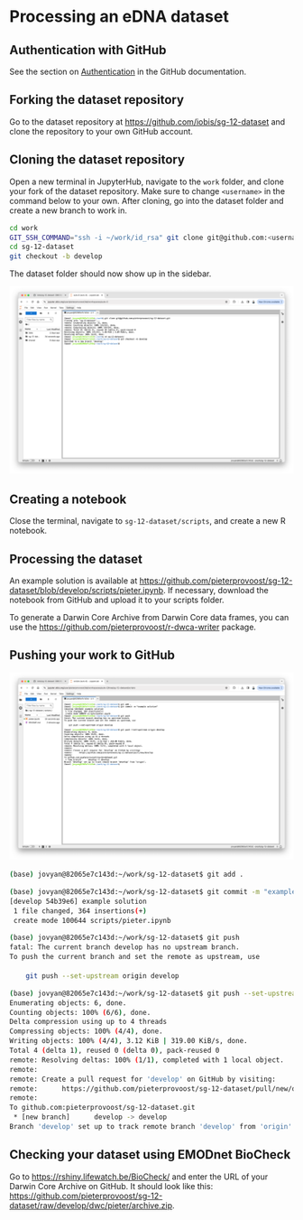 # Processing an eDNA dataset

## Authentication with GitHub

See the section on [Authentication](github.md#authentication) in the GitHub documentation.

## Forking the dataset repository

Go to the dataset repository at <https://github.com/iobis/sg-12-dataset> and clone the repository to your own GitHub account.

## Cloning the dataset repository

Open a new terminal in JupyterHub, navigate to the `work` folder, and clone your fork of the dataset repository. Make sure to change `<username>` in the command below to your own. After cloning, go into the dataset folder and create a new branch to work in.

```bash
cd work
GIT_SSH_COMMAND="ssh -i ~/work/id_rsa" git clone git@github.com:<username>/sg-12-dataset.git
cd sg-12-dataset
git checkout -b develop
```

The dataset folder should now show up in the sidebar.

![](images/jupyter_clone.png)

## Creating a notebook

Close the terminal, navigate to `sg-12-dataset/scripts`, and create a new R notebook.

## Processing the dataset

An example solution is available at <https://github.com/pieterprovoost/sg-12-dataset/blob/develop/scripts/pieter.ipynb>. If necessary, download the notebook from GitHub and upload it to your scripts folder.

To generate a Darwin Core Archive from Darwin Core data frames, you can use the <https://github.com/pieterprovoost/r-dwca-writer> package.

## Pushing your work to GitHub

![](images/jupyter_push.png)

```bash
(base) jovyan@82065e7c143d:~/work/sg-12-dataset$ git add .
```

```bash
(base) jovyan@82065e7c143d:~/work/sg-12-dataset$ git commit -m "example solution"
[develop 54b39e6] example solution
 1 file changed, 364 insertions(+)
 create mode 100644 scripts/pieter.ipynb
```

```bash
(base) jovyan@82065e7c143d:~/work/sg-12-dataset$ git push
fatal: The current branch develop has no upstream branch.
To push the current branch and set the remote as upstream, use

    git push --set-upstream origin develop
```

```bash
(base) jovyan@82065e7c143d:~/work/sg-12-dataset$ git push --set-upstream origin develop
Enumerating objects: 6, done.
Counting objects: 100% (6/6), done.
Delta compression using up to 4 threads
Compressing objects: 100% (4/4), done.
Writing objects: 100% (4/4), 3.12 KiB | 319.00 KiB/s, done.
Total 4 (delta 1), reused 0 (delta 0), pack-reused 0
remote: Resolving deltas: 100% (1/1), completed with 1 local object.
remote: 
remote: Create a pull request for 'develop' on GitHub by visiting:
remote:      https://github.com/pieterprovoost/sg-12-dataset/pull/new/develop
remote: 
To github.com:pieterprovoost/sg-12-dataset.git
 * [new branch]      develop -> develop
Branch 'develop' set up to track remote branch 'develop' from 'origin'.
```

## Checking your dataset using EMODnet BioCheck

Go to <https://rshiny.lifewatch.be/BioCheck/> and enter the URL of your Darwin Core Archive on GitHub. It should look like this: <https://github.com/pieterprovoost/sg-12-dataset/raw/develop/dwc/pieter/archive.zip>.